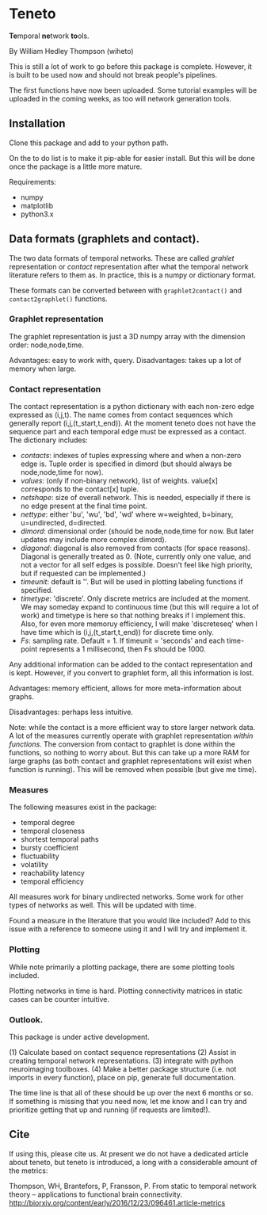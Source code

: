 # Teneto

**Te**mporal **ne**twork **to**ols. 

By William Hedley Thompson (wiheto)

This is still a lot of work to go before this package is complete. However, it is built to be used now and should not break people's pipelines. 

The first functions have now been uploaded. Some tutorial examples will be uploaded in the coming weeks, as too will network generation tools. 

## Installation

Clone this package and add to your python path.

On the to do list is to make it pip-able for easier install. But this will be done once the package is a little more mature.  

Requirements:

- numpy
- matplotlib
- python3.x

## Data formats (graphlets and contact).

The two data formats of temporal networks. These are called *grahlet* representation or *contact* representation after what the temporal network literature refers to them as. In practice, this is a numpy or dictionary format.

These formats can be converted between with `graphlet2contact()` and `contact2graphlet()` functions.

### Graphlet representation

The graphlet representation is just a 3D numpy array with the dimension order: node,node,time.

Advantages: easy to work with, query. Disadvantages: takes up a lot of memory when large.

### Contact representation

The contact representation is a python dictionary with each non-zero edge expressed as (i,j,t). The name comes from contact sequences which generally report (i,j,(t_start,t_end)). At the moment teneto does not have the sequence part and each temporal edge must be expressed as a contact. The dictionary includes:

- *contacts*: indexes of tuples expressing where and when a non-zero edge is. Tuple order is specified in dimord (but should always be node,node,time for now).
- *values*: (only if non-binary network), list of weights. value[x] corresponds to the contact[x] tuple.
- *netshape*: size of overall network. This is needed, especially if there is no edge present at the final time point.
- *nettype*: either 'bu', 'wu', 'bd', 'wd' where w=weighted, b=binary, u=undirected, d=directed.
-  *dimord*: dimensional order (should be node,node,time for now. But later updates may include more complex dimord).  
- *diagonal*: diagonal is also removed from contacts (for space reasons). Diagonal is generally treated as 0. (Note, currently only one value, and not a vector for all self edges is possible. Doesn't feel like high priority, but if requested can be implemented.)
- *timeunit*: default is ''. But will be used in plotting labeling functions if specified.
- *timetype*: 'discrete'. Only discrete metrics are included at the moment. We may someday expand to continuous time (but this will require a lot of work) and timetype is here so that nothing breaks if I implement this. Also, for even more memoruy efficiency, I will make 'discreteseq' when I have time which is (i,j,(t_start,t_end)) for discrete time only.
- *Fs*: sampling rate. Default = 1. If timeunit = 'seconds' and each time-point represents a 1 millisecond, then Fs should be 1000.  

Any additional information can be added to the contact representation and is kept. However, if you convert to graphlet form, all this information is lost.

Advantages: memory efficient, allows for more meta-information about graphs.

Disadvantages: perhaps less intuitive.  

Note: while the contact  is a more efficient way to store larger network data. A lot of the measures currently operate with graphlet representation *within functions*. The conversion from contact to graphlet is done within the functions, so nothing to worry about. But this can take up a more RAM for large graphs (as both contact and graphlet representations will exist when function is running). This will be removed when possible (but give me time).

### Measures

The following measures exist in the package:

- temporal degree
- temporal closeness
- shortest temporal paths
- bursty coefficient
- fluctuability  
- volatility
- reachability latency
- temporal efficiency

All measures work for binary undirected networks. Some work for other types of networks as well. This will be updated with time.

Found a measure in the literature that you would like included? Add to this issue with a reference to someone using it and I will try and implement it.

### Plotting

While note primarily a plotting package, there are some plotting tools included.

Plotting networks in time is hard. Plotting connectivity matrices in static cases can be counter intuitive.

### Outlook.

This package is under active development.

(1) Calculate based on contact sequence representations
(2) Assist in creating temporal network representations.
(3) integrate with python neuroimaging toolboxes.
(4) Make a better package structure (i.e. not imports in every function), place on pip, generate full documentation.

The time line is that all of these should be up over the next 6 months or so. If something is missing that you need now, let me know and I can try and prioritize getting that up and running (if requests are limited!).


## Cite

If using this, please cite us. At present we do not have a dedicated article about teneto, but teneto is introduced, a long with a considerable amount of the metrics:

Thompson, WH, Brantefors, P, Fransson, P. From static to temporal network theory – applications to functional brain connectivity. http://biorxiv.org/content/early/2016/12/23/096461.article-metrics
